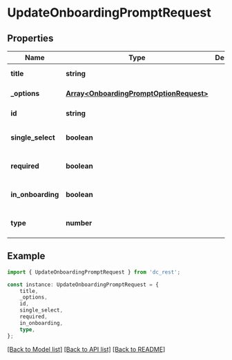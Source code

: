 # UpdateOnboardingPromptRequest


## Properties

Name | Type | Description | Notes
------------ | ------------- | ------------- | -------------
**title** | **string** |  | [default to undefined]
**_options** | [**Array&lt;OnboardingPromptOptionRequest&gt;**](OnboardingPromptOptionRequest.md) |  | [default to undefined]
**id** | **string** |  | [default to undefined]
**single_select** | **boolean** |  | [optional] [default to undefined]
**required** | **boolean** |  | [optional] [default to undefined]
**in_onboarding** | **boolean** |  | [optional] [default to undefined]
**type** | **number** |  | [optional] [default to undefined]

## Example

```typescript
import { UpdateOnboardingPromptRequest } from 'dc_rest';

const instance: UpdateOnboardingPromptRequest = {
    title,
    _options,
    id,
    single_select,
    required,
    in_onboarding,
    type,
};
```

[[Back to Model list]](../README.md#documentation-for-models) [[Back to API list]](../README.md#documentation-for-api-endpoints) [[Back to README]](../README.md)
